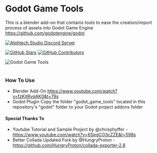 # Godot Game Tools
This is a blender add-on that contains tools to ease the creation/import process of assets into Godot Game Engine <br/> https://github.com/godotengine/godot

[![Alphtech Studio Discord Server](https://badgen.net/discord/members/PrsJvMeVfp)](https://discord.gg/PrsJvMeVfp)

[![GitHub Stars](https://img.shields.io/github/stars/vini-guerrero/Godot_Game_Tools.svg?style=social&label=Stars&maxAge=2592000)](https://github.com/vini-guerrero/godot-exporter)
[![GitHub Contributors](https://img.shields.io/github/contributors/vini-guerrero/Godot_Game_Tools.svg?style=social&label=Contributors&maxAge=2592000)](https://github.com/vini-guerrero/godot-exporter)

![Godot Game Tools](/images/cover.png "Godot Game Tools")
<br/> <br/>

### How To Use

- Blender Add-On
https://www.youtube.com/watch?v=fzKitRyqAK0&t=79s
- Godot Plugin
Copy the folder "godot_game_tools" located in this repository's "godot" folder to your Godot project addons folder

#### Special Thanks To

- Youtube Tutorial and Sample Project by @chrisphyffer - https://www.youtube.com/watch?v=6SegCO3cZZE&t=598s
- Better Collada Updated Fork by @HungryProton - https://github.com/HungryProton/collada-exporter-2.8
